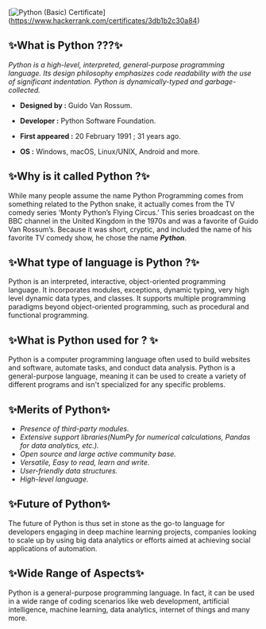 [![Python (Basic) Certificate](https://github.com/kinshuk-code-1729/Python-Basic/assets/90320839/305ae5cb-a2a0-4f2a-8dcc-13a48adc9992)]
(https://www.hackerrank.com/certificates/3db1b2c30a84)

## ✨What is Python ???✨
*Python is a high-level, interpreted, general-purpose programming language. Its design philosophy emphasizes code readability with the use of significant indentation. Python is dynamically-typed and garbage-collected.*

- **Designed by :** Guido Van Rossum.

- **Developer :** Python Software Foundation.

- **First appeared :** 20 February 1991 ; 31 years ago.

- **OS :** Windows, macOS, Linux/UNIX, Android and more.

## ✨Why is it called Python ?✨
While many people assume the name Python Programming comes from something related to the Python snake, it actually comes from the TV comedy series ‘Monty Python’s Flying Circus.’ This series broadcast on the BBC channel in the United Kingdom in the 1970s and was a favorite of Guido Van Rossum’s. Because it was short, cryptic, and included the name of his favorite TV comedy show, he chose the name ***Python***.

## ✨What type of language is Python ?✨
Python is an interpreted, interactive, object-oriented programming language. It incorporates modules, exceptions, dynamic typing, very high level dynamic data types, and classes. It supports multiple programming paradigms beyond object-oriented programming, such as procedural and functional programming.

## ✨What is Python used for ? ✨
Python is a computer programming language often used to build websites and software, automate tasks, and conduct data analysis. Python is a general-purpose language, meaning it can be used to create a variety of different programs and isn't specialized for any specific problems.

## ✨Merits of Python✨
 - *Presence of third-party modules.*
 - *Extensive support libraries(NumPy for numerical calculations, Pandas for data analytics, etc.).*
 - *Open source and large active community base.*
 - *Versatile, Easy to read, learn and write.*
 - *User-friendly data structures.*
 - *High-level language.*

## ✨Future of Python✨
The future of Python is thus set in stone as the go-to language for developers engaging in deep machine learning projects, companies looking to scale up by using big data analytics or efforts aimed at achieving social applications of automation.

## ✨Wide Range of Aspects✨
Python is a general-purpose programming language. In fact, it can be used in a wide range of coding scenarios like web development, artificial intelligence, machine learning, data analytics, internet of things and many more.

